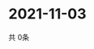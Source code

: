 # 2021-11-03
  共 0条

  <!-- BEGIN -->
  <!-- 最后更新时间Wed Nov 03 2021 07:03:51 GMT+0000 (Coordinated Universal Time) -->
  
  <!-- END -->
  
  